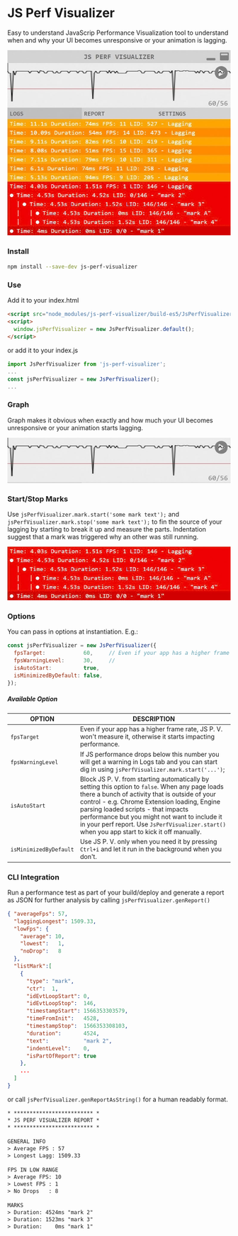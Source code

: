 # JS Perf Visualizer
Easy to understand JavaScrip Performance Visualization tool to understand when and 
why your UI becomes unresponsive or your animation is lagging.

![](image/js-perf-visualizer.jpg) 

### Install
```bash
npm install --save-dev js-perf-visualizer
```

### Use
Add it to your index.html
```html
<script src="node_modules/js-perf-visualizer/build-es5/JsPerfVisualizer.js"></script>
<script>
  window.jsPerfVisualizer = new JsPerfVisualizer.default();
</script>
```
or add it to your index.js
```javascript
import JsPerfVisualizer from 'js-perf-visualizer';
... 
const jsPerfVisualizer = new JsPerfVisualizer();
...
```
### Graph
Graph makes it obvious when exactly and how much your UI becomes unresponsive or your animation starts lagging.

![](image/js-perf-visualizer-graph.jpg)

### Start/Stop Marks
Use `jsPerfVisualizer.mark.start('some mark text');` and `jsPerfVisualizer.mark.stop('some mark text');` to fin the source of your lagging by starting to break it up and measure the parts. Indentation suggest that a mark was triggered why an other was still running.
 
![](image/js-perf-visualizer-mark.jpg) 

### Options
You can pass in options at instantiation. E.g.:
```javascript
const jsPerfVisualizer = new JsPerfVisualizer({
  fpsTarget:            60,     // Even if your app has a higher frame rate, JS P. V. won't measure it.
  fpsWarningLevel:      30,     //
  isAutoStart:          true,
  isMinimizedByDefault: false,
});
```
##### Available Option
| OPTION | DESCRIPTION |
|---|---|
| `fpsTarget` | Even if your app has a higher frame rate, JS P. V. won't measure it, otherwise it starts impacting performance. |
| `fpsWarningLevel` | If JS performance drops below this number you will get a warning in Logs tab and you can start dig in using `jsPerfVisualizer.mark.start('...')`; |
| `isAutoStart` | Block JS P. V. from starting automatically by setting this option to `false`. When any page loads there a bunch of activity that is outside of your control - e.g. Chrome Extension loading, Engine parsing loaded scripts - that impacts performance but you might not want to include it in your perf report. Use `JsPerfVisualizer.start()` when you app start to kick it off manually.|
| `isMinimizedByDefault` | Use JS P. V. only when you need it by pressing `Ctrl+i` and let it run in the background when you don't.|

### CLI Integration
Run a performance test as part of your build/deploy and generate a report as JSON for further analysis by calling `jsPerfVisualizer.genReport()`
```json
{ "averageFps": 57,
  "laggingLongest": 1509.33,
  "lowFps": {
    "average": 10,
    "lowest":   1,
    "noDrop":   8
  },
  "listMark":[
    {
      "type": "mark",
      "ctr":  1,
      "idEvtLoopStart": 0,
      "idEvtLoopStop":  146,
      "timestampStart": 1566353303579,
      "timeFromInit":   4528,
      "timestampStop":  1566353308103,
      "duration":       4524,
      "text":           "mark 2",
      "indentLevel":    0,
      "isPartOfReport": true
    },
    ...
  ]
}
```
or call `jsPerfVisualizer.genReportAsString()` for a human readably format.
```text
* ************************* *
* JS PERF VISUALIZER REPORT *
* ************************* *

GENERAL INFO
> Average FPS : 57
> Longest Lagg: 1509.33

FPS IN LOW RANGE
> Average FPS: 10
> Lowest FPS : 1
> No Drops   : 8

MARKS
> Duration: 4524ms "mark 2"
> Duration: 1523ms "mark 3"
> Duration:    0ms "mark 1"
```